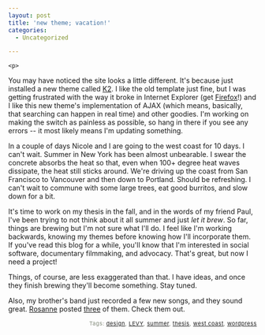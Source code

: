 ```yaml
---
layout: post
title: 'new theme; vacation!'
categories:
  - Uncategorized

---
```



    <p>
You may have noticed the site looks a little different.  It's because just installed a new theme called <a href="http://getk2.com/">K2</a>.  I like the old template just fine, but I was getting frustrated with the way it broke in Internet Explorer (get <a href="http://www.mozilla.com/firefox">Firefox</a>!) and I like this new theme's implementation of AJAX (which means, basically, that searching can happen in real time) and other goodies.  I'm working on making the switch as painless as possible, so hang in there if you see any errors -- it most likely means I'm updating something.
</p><p>
In a couple of days Nicole and I are going to the west coast for 10 days.  I can't wait.  Summer in New York  has been almost unbearable.  I swear the concrete absorbs the heat so that, even when 100+ degree heat waves dissipate, the heat still sticks around.  We're driving up the coast from San Francisco to Vancouver and then down to Portland.  Should be refreshing.  I can't wait to commune with some large trees, eat good burritos, and slow down for a bit.
</p><p>
It's time to work on my thesis in the fall, and in the words of my friend Paul, I've been trying to not think about it all summer and just <em>let it brew</em>.  So far, things are brewing but I'm not sure what I'll do.  I feel like I'm working backwards, knowing my themes before knowing how I'll incorporate them.  If you've read this blog for a while, you'll know that I'm interested in social software, documentary filmmaking, and advocacy.  That's great, but now I need a project!
</p><p>
Things, of course, are less exaggerated than that.  I have ideas, and once they finish brewing they'll become something.  Stay tuned.
</p><p>
Also, my brother's band just recorded a few new songs, and they sound great.  <a href="http://notmuch.blogsome.com/">Rosanne</a> posted <a href="http://notmuch.blogsome.com/2006/08/03/unleash-the-levy/">three</a> of them.  Check them out.
</p>
<p style="text-align:right;font-size:11px;letter-spacing:.05em;color:#808979;">Tags: <a href="http://www.technorati.com/tag/design" rel="tag">design</a>, <a href="http://www.technorati.com/tag/LEVY" rel="tag">LEVY</a>, <a href="http://www.technorati.com/tag/summer" rel="tag">summer</a>, <a href="http://www.technorati.com/tag/thesis" rel="tag">thesis</a>, <a href="http://www.technorati.com/tag/west%20coast" rel="tag">west coast</a>, <a href="http://www.technorati.com/tag/wordpress" rel="tag">wordpress</a></p>
  
